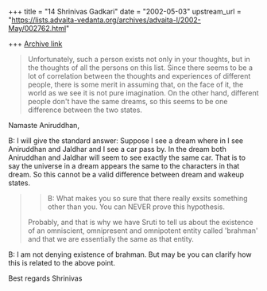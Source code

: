 +++
title = "14 Shrinivas Gadkari"
date = "2002-05-03"
upstream_url = "https://lists.advaita-vedanta.org/archives/advaita-l/2002-May/002762.html"

+++
[Archive link](https://lists.advaita-vedanta.org/archives/advaita-l/2002-May/002762.html)

>Unfortunately, such a person exists not only in your thoughts, but in the
>thoughts of all the persons on this list. Since there seems to be a lot of
>correlation between the thoughts and experiences of different people, there
>is some merit in assuming that, on the face of it, the world as we see it
is
>not pure imagination. On the other hand, different people don't have the
>same dreams, so this seems to be one difference between the two states.

Namaste Aniruddhan,

B: I will give the standard answer: Suppose I see a dream where in
I see Aniruddhan and Jaldhar and I see a car pass by. In the dream
both Aniruddhan and Jaldhar will seem to see exactly the same car.
That is to say the universe in a dream appears the same to the characters
in that dream. So this cannot be a valid difference between dream and
wakeup states.

>>B: What makes you so sure that there really exsits something other than
>>you. You can NEVER prove this hypothesis.
>
>Probably, and that is why we have Sruti to tell us about the existence of
an
>omniscient, omnipresent and omnipotent entity called 'brahman' and that we
>are essentially the same as that entity.
>

B: I am not denying existence of brahman. But may be you can clarify how
this is related to the above point.

Best regards
Shrinivas

